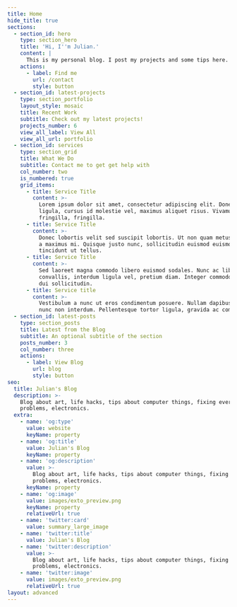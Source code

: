 ```yaml
---
title: Home
hide_title: true
sections:
  - section_id: hero
    type: section_hero
    title: 'Hi, I''m Julian.'
    content: |
      This is my personal blog. I post my projects and some tips here. Enjoy!
    actions:
      - label: Find me
        url: /contact
        style: button
  - section_id: latest-projects
    type: section_portfolio
    layout_style: mosaic
    title: Recent Work
    subtitle: Check out my latest projects!
    projects_number: 6
    view_all_label: View All
    view_all_url: portfolio
  - section_id: services
    type: section_grid
    title: What We Do
    subtitle: Contact me to get get help with
    col_number: two
    is_numbered: true
    grid_items:
      - title: Service Title
        content: >-
          Lorem ipsum dolor sit amet, consectetur adipiscing elit. Donec nisl
          ligula, cursus id molestie vel, maximus aliquet risus. Vivamus in nibh
          fringilla, fringilla.
      - title: Service Title
        content: >-
          Donec lobortis velit sed suscipit lobortis. Ut non quam metus. Nullam
          a maximus mi. Quisque justo nunc, sollicitudin euismod euismod at,
          tincidunt ut tellus.
      - title: Service Title
        content: >-
          Sed laoreet magna commodo libero euismod sodales. Nunc ac libero
          convallis, interdum ligula vel, pretium diam. Integer commodo sem at
          dui sollicitudin.
      - title: Service title
        content: >-
          Vestibulum a nunc ut eros condimentum posuere. Nullam dapibus quis
          nunc non interdum. Pellentesque tortor ligula, gravida ac commodo eu.
  - section_id: latest-posts
    type: section_posts
    title: Latest from the Blog
    subtitle: An optional subtitle of the section
    posts_number: 3
    col_number: three
    actions:
      - label: View Blog
        url: blog
        style: button
seo:
  title: Julian's Blog
  description: >-
    Blog about art, life hacks, tips about computer things, fixing everyday
    problems, electronics.
  extra:
    - name: 'og:type'
      value: website
      keyName: property
    - name: 'og:title'
      value: Julian's Blog
      keyName: property
    - name: 'og:description'
      value: >-
        Blog about art, life hacks, tips about computer things, fixing everyday
        problems, electronics.
      keyName: property
    - name: 'og:image'
      value: images/exto_preview.png
      keyName: property
      relativeUrl: true
    - name: 'twitter:card'
      value: summary_large_image
    - name: 'twitter:title'
      value: Julian's Blog
    - name: 'twitter:description'
      value: >-
        Blog about art, life hacks, tips about computer things, fixing everyday
        problems, electronics.
    - name: 'twitter:image'
      value: images/exto_preview.png
      relativeUrl: true
layout: advanced
---
```

